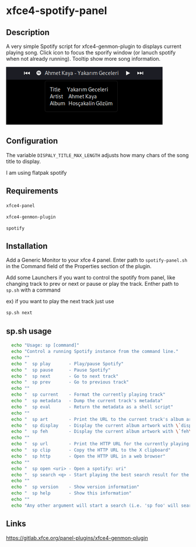 # xfce4-spotify-panel

## Description 
A very simple Spotify script for xfce4-genmon-plugin to displays current playing song. Click icon to focus the sporify window (or lanuch spotify when not already running). Tooltip show more song information. 

![](sample.png)


## Configuration 
The variable `DISPALY_TITLE_MAX_LENGTH` adjusts how many chars of the song title to display. 

I am using flatpak spotify


## Requirements
`xfce4-panel`

`xfce4-genmon-plugin`

`spotify`

## Installation

Add a Generic Monitor to your xfce 4 panel. Enter path to `spotify-panel.sh` in the Command field of the Properties section of the plugin. 

Add some Launchers if you want to control the spotify from panel, like changing track to prev or next or pause or play the track. Enther path to `sp.sh` with a command

ex) if you want to play the next track just use
```bash
sp.sh next
```

## sp.sh usage

```bash
  echo "Usage: sp [command]"
  echo "Control a running Spotify instance from the command line."
  echo ""
  echo "  sp play       - Play/pause Spotify"
  echo "  sp pause      - Pause Spotify"
  echo "  sp next       - Go to next track"
  echo "  sp prev       - Go to previous track"
  echo ""
  echo "  sp current    - Format the currently playing track"
  echo "  sp metadata   - Dump the current track's metadata"
  echo "  sp eval       - Return the metadata as a shell script"
  echo ""
  echo "  sp art        - Print the URL to the current track's album artwork"
  echo "  sp display    - Display the current album artwork with \`display\`"
  echo "  sp feh        - Display the current album artwork with \`feh\`"
  echo ""
  echo "  sp url        - Print the HTTP URL for the currently playing track"
  echo "  sp clip       - Copy the HTTP URL to the X clipboard"
  echo "  sp http       - Open the HTTP URL in a web browser"
  echo ""
  echo "  sp open <uri> - Open a spotify: uri"
  echo "  sp search <q> - Start playing the best search result for the given query"
  echo ""
  echo "  sp version    - Show version information"
  echo "  sp help       - Show this information"
  echo ""
  echo "Any other argument will start a search (i.e. 'sp foo' will search for foo)."
```

## Links

https://gitlab.xfce.org/panel-plugins/xfce4-genmon-plugin

